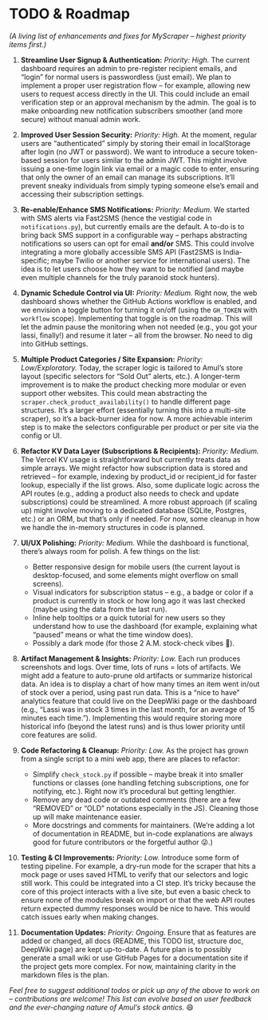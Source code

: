 # TODO & Roadmap

*(A living list of enhancements and fixes for MyScraper – highest priority items first.)*

1. **Streamline User Signup & Authentication:** *Priority: High.*
   The current dashboard requires an admin to pre-register recipient emails, and “login” for normal users is passwordless (just email). We plan to implement a proper user registration flow – for example, allowing new users to request access directly in the UI. This could include an email verification step or an approval mechanism by the admin. The goal is to make onboarding new notification subscribers smoother (and more secure) without manual admin work.

2. **Improved User Session Security:** *Priority: High.*
   At the moment, regular users are “authenticated” simply by storing their email in localStorage after login (no JWT or password). We want to introduce a secure token-based session for users similar to the admin JWT. This might involve issuing a one-time login link via email or a magic code to enter, ensuring that only the owner of an email can manage its subscriptions. It’ll prevent sneaky individuals from simply typing someone else’s email and accessing their subscription settings.

3. **Re-enable/Enhance SMS Notifications:** *Priority: Medium.*
   We started with SMS alerts via Fast2SMS (hence the vestigial code in `notifications.py`), but currently emails are the default. A to-do is to bring back SMS support in a configurable way – perhaps abstracting notifications so users can opt for email **and/or** SMS. This could involve integrating a more globally accessible SMS API (Fast2SMS is India-specific; maybe Twilio or another service for international users). The idea is to let users choose how they want to be notified (and maybe even multiple channels for the truly paranoid stock hunters).

4. **Dynamic Schedule Control via UI:** *Priority: Medium.*
   Right now, the web dashboard shows whether the GitHub Actions workflow is enabled, and we envision a toggle button for turning it on/off (using the `GH_TOKEN` with `workflow` scope). Implementing that toggle is on the roadmap. This will let the admin pause the monitoring when not needed (e.g., you got your lassi, finally!) and resume it later – all from the browser. No need to dig into GitHub settings.

5. **Multiple Product Categories / Site Expansion:** *Priority: Low/Exploratory.*
   Today, the scraper logic is tailored to Amul’s store layout (specific selectors for “Sold Out” alerts, etc.). A longer-term improvement is to make the product checking more modular or even support other websites. This could mean abstracting the `scraper.check_product_availability()` to handle different page structures. It’s a larger effort (essentially turning this into a multi-site scraper), so it’s a back-burner idea for now. A more achievable interim step is to make the selectors configurable per product or per site via the config or UI.

6. **Refactor KV Data Layer (Subscriptions & Recipients):** *Priority: Medium.*
   The Vercel KV usage is straightforward but currently treats data as simple arrays. We might refactor how subscription data is stored and retrieved – for example, indexing by product\_id or recipient\_id for faster lookup, especially if the list grows. Also, some duplicate logic across the API routes (e.g., adding a product also needs to check and update subscriptions) could be streamlined. A more robust approach (if scaling up) might involve moving to a dedicated database (SQLite, Postgres, etc.) or an ORM, but that’s only if needed. For now, some cleanup in how we handle the in-memory structures in code is planned.

7. **UI/UX Polishing:** *Priority: Medium.*
   While the dashboard is functional, there’s always room for polish. A few things on the list:

   * Better responsive design for mobile users (the current layout is desktop-focused, and some elements might overflow on small screens).
   * Visual indicators for subscription status – e.g., a badge or color if a product is currently in stock or how long ago it was last checked (maybe using the data from the last run).
   * Inline help tooltips or a quick tutorial for new users so they understand how to use the dashboard (for example, explaining what “paused” means or what the time window does).
   * Possibly a dark mode (for those 2 A.M. stock-check vibes 🌙).

8. **Artifact Management & Insights:** *Priority: Low.*
   Each run produces screenshots and logs. Over time, lots of runs = lots of artifacts. We might add a feature to auto-prune old artifacts or summarize historical data. An idea is to display a chart of how many times an item went in/out of stock over a period, using past run data. This is a “nice to have” analytics feature that could live on the DeepWiki page or the dashboard (e.g., “Lassi was in stock 3 times in the last month, for an average of 15 minutes each time.”). Implementing this would require storing more historical info (beyond the latest runs) and is thus lower priority until core features are solid.

9. **Code Refactoring & Cleanup:** *Priority: Low.*
   As the project has grown from a single script to a mini web app, there are places to refactor:

   * Simplify `check_stock.py` if possible – maybe break it into smaller functions or classes (one handling fetching subscriptions, one for notifying, etc.). Right now it’s procedural but getting lengthier.
   * Remove any dead code or outdated comments (there are a few “REMOVED” or “OLD” notations especially in the JS). Cleaning those up will make maintenance easier.
   * More docstrings and comments for maintainers. (We’re adding a lot of documentation in README, but in-code explanations are always good for future contributors or the forgetful author 😜.)

10. **Testing & CI Improvements:** *Priority: Low.*
    Introduce some form of testing pipeline. For example, a dry-run mode for the scraper that hits a mock page or uses saved HTML to verify that our selectors and logic still work. This could be integrated into a CI step. It’s tricky because the core of this project interacts with a live site, but even a basic check to ensure none of the modules break on import or that the web API routes return expected dummy responses would be nice to have. This would catch issues early when making changes.

11. **Documentation Updates:** *Priority: Ongoing.*
    Ensure that as features are added or changed, all docs (README, this TODO list, structure doc, DeepWiki page) are kept up-to-date. A future plan is to possibly generate a small wiki or use GitHub Pages for a documentation site if the project gets more complex. For now, maintaining clarity in the markdown files is the plan.

*Feel free to suggest additional todos or pick up any of the above to work on – contributions are welcome! This list can evolve based on user feedback and the ever-changing nature of Amul’s stock antics.* 😄
